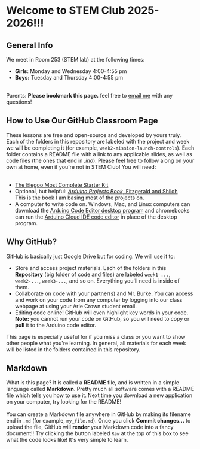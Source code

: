 # Welcome to STEM Club 2025-2026!!!

## General Info
We meet in Room 253 (STEM lab) at the following times:<ul>
<li><b>Girls</b>: Monday and Wednesday 4:00-4:55 pm</li>
<li><b>Boys:</b> Tuesday and Thursday 4:00-4:55 pm</li>
</ul>
<br>
Parents: <b>Please bookmark this page.</b> feel free to <a href="mailto:aburke@ariecrown.org">email me</a>
 with any questions!



## How to Use Our GitHub Classroom Page
These lessons are free and open-source and developed by yours truly. Each of the folders in this repository are labeled with the project and week we will be completing it (for example, <code>week2-mission-launch-controls</code>). Each folder contains a README file with a link to any applicable slides, as well as code files (the ones that end in <i>.ino</i>). Please feel free to follow along on your own at home, even if you're not in STEM Club! You will need:
<br><br>
<ul><li><a href="amazon.com/EL-KIT-001-Project-Complete-Starter-Tutorial/dp/B01CZTLHGE/ref=sr_1_1?crid=1NEUO52FCWUA7&dib=eyJ2IjoiMSJ9.mZ64xWPEYV5jxuInUAX0ri5lHi0YqZR9lOaIhkzAoPe22bKnUkk4jeEMuV5eQm6FB61YzAgDSI6qGOl2t12qECr9FxRQ1j7YOd4IPlaQ7ywN5WFsCApblq3A3Di_gVx2cdROKxZroM3dDkqnMW-zM72cXibCzBrzFagwm6uzmtpwppZN5et4DZpYzcIpaywXvm_cw6aSmnetefflorAKcpik1wcDnsEqbVkIzznuatI.-p_Ebw_zReDy4k82WbfhnHCnSdbjswQhpr1v_pY7Klo&dib_tag=se&keywords=elegoo+most+complete&qid=1760752078&sprefix=elegoo+most+comple%2Caps%2C316&sr=8-1">The Elegoo Most Complete Starter Kit</a></li>
<li>Optional, but helpful: <a href="http://archive.org/details/arduino_projects_book"><i>Arduino Projects Book</i>, Fitzgerald and Shiloh</li></a> This is the book I am basing most of the projects on.</li>
<li>A computer to write code on. Windows, Mac, and Linux computers can download the <a href="https://www.arduino.cc/en/software/">Arduino Code Editor desktop program</a> and chromebooks can run the <a href="https://app.arduino.cc/sketches?custom_banner=cloud_banner">Arduino Cloud IDE code editor</a> in place of the desktop program.</li>
</ul>


## Why GitHub?
GitHub is basically just Google Drive but for coding. We will use it to: <ul>
<li>Store and access project materials. Each of the folders in this <b>Repository</b> (big folder of code and files) are labeled <code>week1-...</code>, <code>week2-...</code>, <code>week3-...</code>, and so on. Everything you'll need is inside of them.</li>
<li>Collaborate on code with your partner(s) and Mr. Burke. You can access and work on your code from any computer by logging into our class webpage at <https://classroom.github.com/classrooms/238337690-ac-stem-club-classroom> using your Arie Crown student email.</li>
<li>Editing code online! GitHub will even highlight key words in your code. <b>Note:</b> you cannot run your code on GitHub, so you will need to copy or <b>pull</b> it to the Arduino code editor.</li>
</ul>
This page is especially useful for if you miss a class or you want to show other people what you're learning. In general, all materials for each week will be listed in the folders contained in this repository.

  
## Markdown
What is this page? It is called a <b>README</b> file, and is written in a simple language called <b>Markdown</b>. Pretty much all software comes with a README file which tells you how to use it. Next time you download a new application on your computer, try looking for the README!
<br><br>
You can create a Markdown file anywhere in GitHub by making its filename end in <code>.md</code> (for example, <code>my_file.md</code>). Once you click <b>Commit changes...</b> to upload the file, GitHub will <b>render</b> your Markdown code into a fancy document!! Try clicking the button labeled <code>Raw</code> at the top of this box to see what the code looks like! It's very simple to learn.

